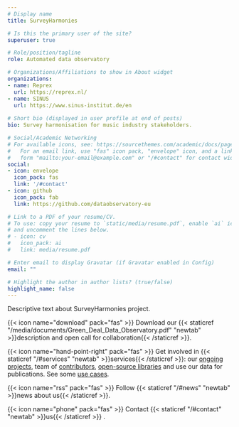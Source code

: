 ```yaml
---
# Display name
title: SurveyHarmonies 

# Is this the primary user of the site?
superuser: true

# Role/position/tagline
role: Automated data observatory

# Organizations/Affiliations to show in About widget
organizations:
- name: Reprex
  url: https://reprex.nl/
- name: SINUS 
  url: https://www.sinus-institut.de/en
  
# Short bio (displayed in user profile at end of posts)
bio: Survey harmonisation for music industry stakeholders.

# Social/Academic Networking
# For available icons, see: https://sourcethemes.com/academic/docs/page-builder/#icons
#   For an email link, use "fas" icon pack, "envelope" icon, and a link in the
#   form "mailto:your-email@example.com" or "/#contact" for contact widget.
social:
- icon: envelope
  icon_pack: fas
  link: '/#contact' 
- icon: github
  icon_pack: fab
  link: https://github.com/dataobservatory-eu

# Link to a PDF of your resume/CV.
# To use: copy your resume to `static/media/resume.pdf`, enable `ai` icons in `params.toml`, 
# and uncomment the lines below.
# - icon: cv
#   icon_pack: ai
#   link: media/resume.pdf

# Enter email to display Gravatar (if Gravatar enabled in Config)
email: ""

# Highlight the author in author lists? (true/false)
highlight_name: false
---
```


Descriptive text about SurveyHarmonies project. 

{{< icon name="download" pack="fas" >}} Download our {{< staticref "/media/documents/Green_Deal_Data_Observatory.pdf" "newtab" >}}description and open call for collaboration{{< /staticref >}}.

{{< icon name="hand-point-right" pack="fas" >}} Get involved in {{< staticref  "/#services" "newtab"  >}}services{{< /staticref >}}: our [ongoing projects](/#projects), team of [contributors](/#contributors), [open-source libraries](/#software) and use our data for publications. See some [use cases](/#featured).

{{< icon name="rss" pack="fas" >}} Follow {{< staticref "/#news" "newtab" >}}news about us{{< /staticref >}}.

{{< icon name="phone" pack="fas" >}} Contact {{< staticref "/#contact" "newtab" >}}us{{< /staticref >}} .
